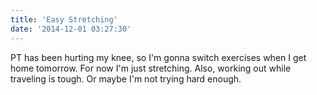 ```yaml
---
title: 'Easy Stretching'
date: '2014-12-01 03:27:30'
---
```


PT has been hurting my knee, so I'm gonna switch exercises when I get home
tomorrow. For now I'm just stretching. Also, working out while traveling is
tough. Or maybe I'm not trying hard enough.
